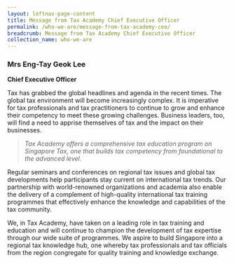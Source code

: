 ```yaml
---
layout: leftnav-page-content
title: Message from Tax Academy Chief Executive Officer
permalink: /who-we-are/message-from-tax-academy-ceo/
breadcrumb: Message from Tax Academy Chief Executive Officer
collection_name: who-we-are
---
```


### **Mrs Eng-Tay Geok Lee**<br>
**Chief Executive Officer**

Tax has grabbed the global headlines and agenda in the recent times. The global tax environment will become increasingly complex. It is imperative for tax professionals and tax practitioners to continue to grow and enhance their competency to meet these growing challenges. Business leaders, too, will find a need to apprise themselves of tax and the impact on their businesses.

> *Tax Academy offers a comprehensive tax education program on Singapore Tax, one that builds tax competency from foundational to the advanced level.*

Regular seminars and conferences on regional tax issues and global tax developments help participants stay current on international tax trends. Our partnership with world-renowned organizations and academia also enable the delivery of a complement of high-quality international tax training programmes that effectively enhance the knowledge and capabilities of the tax community. 

We, in Tax Academy, have taken on a leading role in tax training and education and will continue to champion the development of tax expertise through our wide suite of programmes. We aspire to build Singapore into a regional tax knowledge hub, one whereby tax professionals and tax officials from the region congregate for quality training and knowledge exchange.
